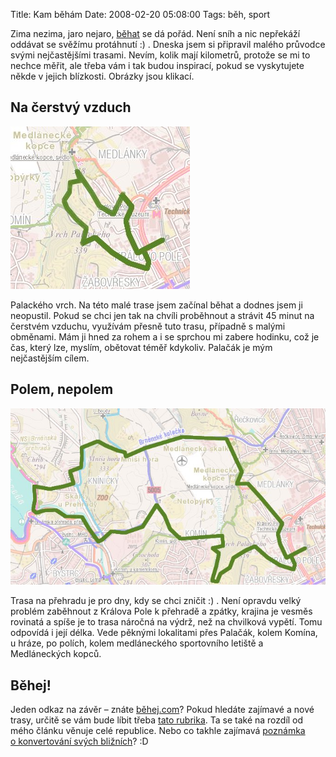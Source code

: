 Title: Kam běhám
Date: 2008-02-20 05:08:00
Tags: běh, sport

Zima nezima, jaro nejaro, [běhat](http://blog.javorek.net/2007/08/16/run-forrest-run/) se dá pořád. Není sníh a nic nepřekáží oddávat se svěžímu protáhnutí :) . Dneska jsem si připravil malého průvodce svými nejčastějšími trasami. Nevím, kolik mají kilometrů, protože se mi to nechce měřit, ale třeba vám i tak budou inspirací, pokud se vyskytujete někde v jejich blízkosti. Obrázky jsou klikací.

## Na čerstvý vzduch

![obrázek](images/42.jpg)

Palackého vrch. Na této malé trase jsem začínal běhat a dodnes jsem ji neopustil. Pokud se chci jen tak na chvíli proběhnout a strávit 45 minut na čerstvém vzduchu, využívám přesně tuto trasu, případně s malými obměnami. Mám ji hned za rohem a i se sprchou mi zabere hodinku, což je čas, který lze, myslím, obětovat téměř kdykoliv. Palačák je mým nejčastějším cílem.

## Polem, nepolem

![obrázek](images/43.jpg)

Trasa na přehradu je pro dny, kdy se chci zničit :) . Není opravdu velký problém zaběhnout z Králova Pole k přehradě a zpátky, krajina je vesměs rovinatá a spíše je to trasa náročná na výdrž, než na chvilková vypětí. Tomu odpovídá i její délka. Vede pěknými lokalitami přes Palačák, kolem Komína, u hráze, po polích, kolem medláneckého sportovního letiště a Medláneckých kopců.

## Běhej!

Jeden odkaz na závěr – znáte [běhej.com](http://www.behej.com/)? Pokud hledáte zajímavé a nové trasy, určitě se vám bude líbit třeba [tato rubrika](http://www.behej.com/rubrika-24-bezecke-trasy.html). Ta se také na rozdíl od mého článku věnuje celé republice. Nebo co takhle zajímavá [poznámka o konvertování svých bližních](http://www.behej.com/2008021301-rozhovor-s-kritikem-.html)? :D